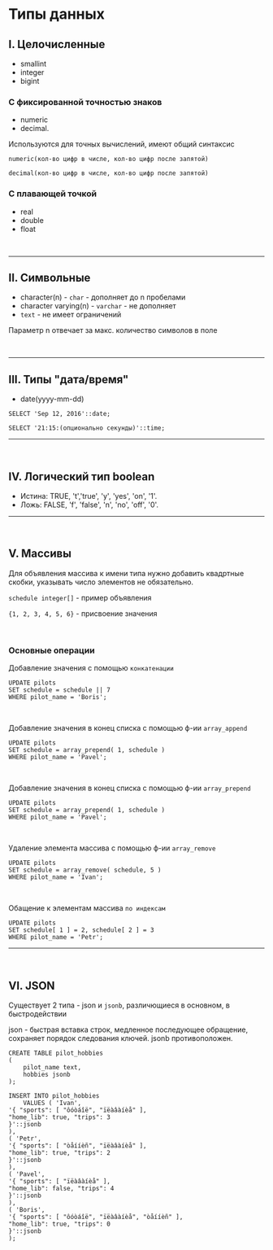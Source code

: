 # Типы данных
## I. Целочисленные
- smallint
- integer
- bigint
### C фиксированной точностью знаков
- numeric
- decimal.

Используются для точных вычислений, имеют общий синтаксис
```
numeric(кол-во цифр в числе, кол-во цифр после запятой)

decimal(кол-во цифр в числе, кол-во цифр после запятой)
```
### С плавающей точкой
- real
- double
- float

<br>

---
## II. Символьные

- character(n) - `char` - дополняет до n пробелами
- character varying(n) - `varchar` - не дополняет
- `text` - не имеет ограничений

Параметр n отвечает за макс. количество символов в поле

<br>

---

## III. Типы "дата/время"
- date(yyyy-mm-dd)
```
SELECT 'Sep 12, 2016'::date;
```
```
SELECT '21:15:(опционально секунды)'::time;
```

---

<br>

## IV. Логический тип boolean
- Истина: TRUE, 't','true', 'y', 'yes', 'on', '1'.
- Ложь: FALSE, 'f', 'false', 'n', 'no', 'off', '0'.

---

<br>

## V. Массивы

Для объявления массива к имени типа нужно добавить квадртные скобки, указывать число элементов не обязательно.

`schedule integer[]` - пример объявления

`{1, 2, 3, 4, 5, 6}` - присвоение значения

<br>

### Основные операции

Добавление значения с помощью `конкатенации`
```
UPDATE pilots
SET schedule = schedule || 7
WHERE pilot_name = 'Boris';
```

<br>

Добавление значения в конец списка с помощью ф-ии `array_append`

```
UPDATE pilots
SET schedule = array_prepend( 1, schedule )
WHERE pilot_name = 'Pavel';
```

<br>

Добавление значения в конец списка с помощью ф-ии `array_prepend`

```
UPDATE pilots
SET schedule = array_prepend( 1, schedule )
WHERE pilot_name = 'Pavel';
```

<br>

Удаление элемента массива с помощью ф-ии `array_remove`

```
UPDATE pilots
SET schedule = array_remove( schedule, 5 )
WHERE pilot_name = 'Ivan';
```

<br>

Обащение к элементам массива `по индексам`

```
UPDATE pilots
SET schedule[ 1 ] = 2, schedule[ 2 ] = 3
WHERE pilot_name = 'Petr';
```
---

<br>

## VI. JSON

Существует 2 типа - json и `jsonb`, различющиеся в основном, в быстродействии

json - быстрая вставка строк, медленное последующее обращение, сохраняет порядок следования ключей. jsonb противоположен.

```
CREATE TABLE pilot_hobbies
(
    pilot_name text,
    hobbies jsonb
);

INSERT INTO pilot_hobbies
    VALUES ( 'Ivan',
'{ "sports": [ "ôóòáîë", "ïëàâàíèå" ],
"home_lib": true, "trips": 3
}'::jsonb
),
( 'Petr',
'{ "sports": [ "òåííèñ", "ïëàâàíèå" ],
"home_lib": true, "trips": 2
}'::jsonb
),
( 'Pavel',
'{ "sports": [ "ïëàâàíèå" ],
"home_lib": false, "trips": 4
}'::jsonb
),
( 'Boris',
'{ "sports": [ "ôóòáîë", "ïëàâàíèå", "òåííèñ" ],
"home_lib": true, "trips": 0
}'::jsonb
);
```
